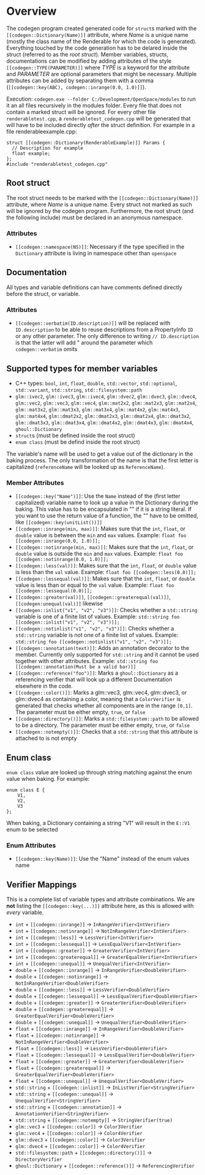 # Overview
The codegen program created generated code for `struct`s marked with the `[[codegen::Dictionary(Name)]]` attribute, where *Name* is a unique name (mostly the class name of the Renderable for which the code is generated).  Everything touched by the code generation has to be delared inside the struct (referred to as the *root struct*).  Member variables, structs, documentations can be modified by adding attributes of the style `[[codegen::TYPE(PARAMETER)]]` where *TYPE* is a keyword for the attribute and *PARAMETER* are optional parameters that might be necessary. Multiple attributes can be added by separating them with a comma (`[[codegen::key(ABC), codegen::inrange(0.0, 1.0)]]`).

Execution:
`codegen.exe --folder C:/Development/OpenSpace/modules`  to run it an all files recursively in the modules folder.  Every file that does not contain a marked struct will be ignored.  For every other file `renderabletest.cpp`, a `renderabletest_codegen.cpp` will be generated that will have to be included directly *after* the struct definition. For example in a file renderableexample.cpp:
```
struct [[codegen::Dictionary(RenderableExample)]] Params {
  // Description for example
  float example;
};
#include "renderabletest_codegen.cpp"
```

## Root struct
The root struct needs to be marked with the `[[codegen::Dictionary(Name)]]` attribute, where *Name* is a unique name.  Every struct not marked as such will be ignored by the codegen program.  Furthermore, the root struct (and the following include) must be declared in an anonymous namespace.

### Attributes
 - `[[codegen::namespace(NS)]]`: Necessary if the type specified in the `Dictionary` attribute is living in namespace other than `openspace`

## Documentation
All types and variable definitions can have comments defined directly before the struct, or variable.

### Attributes
 - `[[codegen::verbatim(ID.description)]]` will be replaced with `ID.description` to be able to reuse descriptions from a PropertyInfo `ID` or any other parameter.  The only difference to writing `// ID.description` is that the latter will add " around the parameter which `codegen::verbatim` omits

## Supported types for member variables
 - C++ types: `bool`, `int`, `float`, `double`, `std::vector`, `std::optional`, `std::variant`, `std::string`, `std::filesystem::path`
 - `glm::ivec2`, `glm::ivec3`, `glm::ivec4`, `glm::dvec2`, `glm::dvec3`, `glm::dvec4`, `glm::vec2`, `glm::vec3`, `glm::vec4`, `glm::mat2x2`, `glm::mat2x3`, `glm::mat2x4`, `glm::mat3x2`, `glm::mat3x3`, `glm::mat3x4`, `glm::mat4x2`, `glm::mat4x3`, `glm::mat4x4`, `glm::dmat2x2`, `glm::dmat2x3`, `glm::dmat2x4`, `glm::dmat3x2`, `glm::dmat3x3`, `glm::dmat3x4`, `glm::dmat4x2`, `glm::dmat4x3`, `glm::dmat4x4`, `ghoul::Dictionary`
 - `struct`s (must be defined inside the root struct)
 - `enum class` (must be defind inside the root struct)

The variable's name will be used to get a value out of the dictionary in the baking process.  The only transformation of the name is that the first letter is capitalized (`referenceName` will be looked up as `ReferenceName`).

### Member Attributes
 - `[[codegen::key("Name")]]`:  Use the `Name` instead of the (first letter capitalized) variable name to look up a value in the Dictionary during the baking. This value has to be encapsulated in "" if it is a string literal.  If you want to use the return value of a function, the "" have to be omitted, like `[[codegen::key(unitList())]]`
 - `[[codegen::inrange(min, max)]]`:  Makes sure that the `int`, `float`, or `double` value is between the `min` and `max` values.  Example: `float foo [[codegen::inrange(0.0, 1.0)]];`
 - `[[codegen::notinrange(min, max)]]`:  Makes sure that the `int`, `float`, or `double` value is outside the `min` and `max` values.  Example: `float foo [[codegen::notinrange(0.0, 1.0)]];`
 - `[[codegen::less(val)]]`:  Makes sure that the `int`, `float`, or `double` value is less than the `val` value.  Example: `float foo [[codegen::less(0.0)]];`
 - `[[codegen::lessequal(val)]]`:  Makes sure that the `int`, `float`, or `double` value is less than or equal to the `val` value.  Example: `float foo [[codegen::lessequal(0.0)]];`
 - `[[codegen::greater(val)]]`, `[[codegen::greaterequal(val)]]`, `[[codegen:unequal(val)]]` likewise
 - `[[codegen::inlist("v1", "v2", "v3")]]`:  Checks whether a `std::string` variable is one of a finite list of values.  Example: `std::string foo [[codegen::inlist("v1", "v2", "v3")]];`
 - `[[codegen::notinlist("v1", "v2", "v3")]]`:  Checks whether a `std::string` variable is not one of a finite list of values.  Example: `std::string foo [[codegen::notinlist("v1", "v2", "v3")]];`
 - `[[codegen::annotation(text)]]`:  Adds an annotation decorator to the member.  Currently only supported for `std::string` and it cannot be used together with other attributes.  Example: `std::string foo [[codegen::annotation(Must be a valid bar)]]`
 - `[[codegen::reference("foo")]]`:  Marks a `ghoul::Dictionary` as a referencing verifier that will look up a different Documentation elsewhere in the code.
 - `[[codegen::color()]]`:  Marks a glm::vec3, glm::vec4, glm::dvec3, or glm::dvec4 as containing a color, meaning that a `ColorVerifier` is generated that checks whether all components are in the range `[0,1]`. The parameter must be either empty, `true`, or `false`
 - `[[codegen::directory()]]`: Marks a `std::filesystem::path` to be allowed to be a directory. The parameter must be either empty, `true`, or `false`
 - `[[codegen::notempty()]]`: Checks that a `std::string` that this attribute is attached to is not empty

## Enum class
`enum class` value are looked up through string matching against the enum value when baking.  For example:
```
enum class E {
    V1,
    V2,
    V3
};
```
When baking, a Dictionary containing a string "V1" will result in the `E::V1` enum to be selected

### Enum Attributes
 - `[[codegen::key(Name)]]`: Use the "Name" instead of the enum values name


## Verifier Mappings
This is a complete list of variable types and attribute combinations.  We are **not** listing the `[[codegen::key(...)]]` attribute here, as this is allowed with *every* variable.

 - `int` + `[[codegen::inrange]]` -> `InRangeVerifier<IntVerifier>`
 - `int` + `[[codegen::notinrange]]` -> `NotInRangeVerifier<IntVerifier>`
 - `int` + `[[codegen::less]]` -> `LessVerifier<IntVerifier>`
 - `int` + `[[codegen::lessequal]]` -> `LessEqualVerifier<IntVerifier>`
 - `int` + `[[codegen::greater]]` -> `GreaterVerifier<IntVerifier>`
 - `int` + `[[codegen::greaterequal]]` -> `GreaterEqualVerifier<IntVerifier>`
 - `int` + `[[codegen::unequal]]` -> `UnequalVerifier<IntVerifier>`
 - `double` + `[[codegen::inrange]]` -> `InRangeVerifier<DoubleVerifier>`
 - `double` + `[[codegen::notinrange]]` -> `NotInRangeVerifier<DoubleVerifier>`
 - `double` + `[[codegen::less]]` -> `LessVerifier<DoubleVerifier>`
 - `double` + `[[codegen::lessequal]]` -> `LessEqualVerifier<DoubleVerifier>`
 - `double` + `[[codegen::greater]]` -> `GreaterVerifier<DoubleVerifier>`
 - `double` + `[[codegen::greaterequal]]` -> `GreaterEqualVerifier<DoubleVerifier>`
 - `double` + `[[codegen::unequal]]` -> `UnequalVerifier<DoubleVerifier>`
 - `float` + `[[codegen::inrange]]` -> `InRangeVerifier<DoubleVerifier>`
 - `float` + `[[codegen::notinrange]]` -> `NotInRangeVerifier<DoubleVerifier>`
 - `float` + `[[codegen::less]]` -> `LessVerifier<DoubleVerifier>`
 - `float` + `[[codegen::lessequal]]` -> `LessEqualVerifier<DoubleVerifier>`
 - `float` + `[[codegen::greater]]` -> `GreaterVerifier<DoubleVerifier>`
 - `float` + `[[codegen::greaterequal]]` -> `GreaterEqualVerifier<DoubleVerifier>`
 - `float` + `[[codegen::unequal]]` -> `UnequalVerifier<DoubleVerifier>`
 - `std::string` + `[[codegen::inlist]]` -> `InListVerifier<StringVerifier>`
 - `std::string` + `[[codegen::unequal]]` -> `UnequalVerifier<StringVerifier>`
 - `std::string` + `[[codegen::annotation]]` -> `AnnotationVerifier<StringVerifier>`
 - `std::string` + `[[codegen::notempty]]` -> `StringVerifier(true)`
 - `glm::vec3` + `[[codegen::color]]` -> `Color3Verifier`
 - `glm::vec4` + `[[codegen::color]]` -> `Color4Verifier`
 - `glm::dvec3` + `[[codegen::color]]` -> `Color3Verifier`
 - `glm::dvec4` + `[[codegen::color]]` -> `Color4Verifier`
 - `std::filesystem::path` + `[[codegen::directory()]]` -> `DirectoryVerifier`
 - `ghoul::Dictionary` + `[[codegen::reference()]]` -> `ReferencingVerifier`
